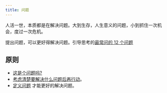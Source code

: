 ```yaml
---
title: 问题
---
```


人活一世，本质都是在解决问题。大到生存，人生意义的问题，小到抓住一次机会，度过一次危机。

提出问题，可以更好得解决问题。引导思考的[最常问的 12 个问题](../f/feynman-questions.md)

## 原则
* [这是个问题吗?](../i/is-this-a-question.md)
* [考虑清楚要解决什么问题后再行动](../t/think-clearly-to-solve-which-problem-before-action.md)。
* [定义问题](./rule/define-the-problem) 才能更好的解决问题。